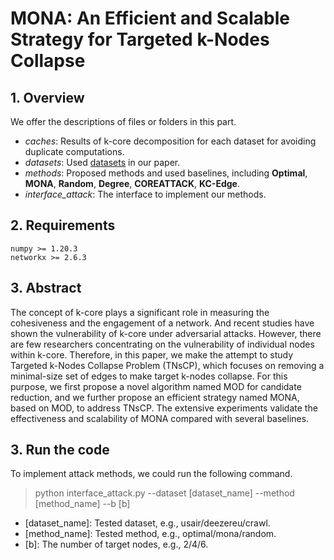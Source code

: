 # MONA: An Efficient and Scalable Strategy for Targeted k-Nodes Collapse

## 1. Overview

We offer the descriptions of files or folders in this part.

- _caches_: Results of k-core decomposition for each dataset for avoiding duplicate computations.
- _datasets_: Used [datasets](https://drive.google.com/file/d/1wm37pjW418kZTL_E-2ecG_3StcFxCUZB/view?usp=drive_link) in
  our paper.
- _methods_: Proposed methods and used baselines, including **Optimal**, **MONA**, **Random**, **Degree**,
**COREATTACK**, **KC-Edge**.
- _interface_attack_: The interface to implement our methods.

## 2. Requirements

    numpy >= 1.20.3
    networkx >= 2.6.3

## 3. Abstract

The concept of k-core plays a significant role in measuring the cohesiveness and the engagement of a network. And
recent studies have shown the vulnerability of k-core under adversarial attacks. However, there are few researchers
concentrating on the vulnerability of individual nodes within k-core. Therefore, in this paper, we make the attempt to
study Targeted k-Nodes Collapse Problem (TNsCP), which focuses on removing a minimal-size set of edges to make target
k-nodes collapse. For this purpose, we first propose a novel algorithm named MOD for candidate reduction, and we further
propose an efficient strategy named MONA, based on MOD, to address TNsCP. The extensive experiments validate the
effectiveness and scalability of MONA compared with several baselines.

## 3. Run the code

To implement attack methods, we could run the following command.

> python interface_attack.py --dataset [dataset_name] --method [method_name] --b [b]

- [dataset_name]: Tested dataset, e.g., usair/deezereu/crawl.
- [method_name]: Tested method, e.g., optimal/mona/random.
- [b]: The number of target nodes, e.g., 2/4/6.